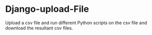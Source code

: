 # Django-upload-File

Upload a csv file and run different Python scripts on the csv file and download the resultant csv files.
